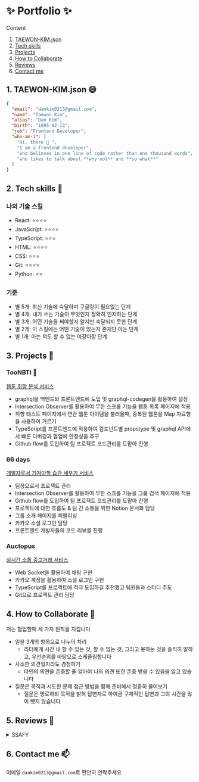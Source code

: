 # ✨ Portfolio ✨

Content

1. [TAEWON-KIM.json](#1-taewon-kimjson-😄)
1. [Tech skills](#2-tech-skills-🌱)
1. [Projects](#3-projects-🔭)
1. [How to Collaborate](#4-how-to-collaborate-👯)
1. [Reviews](#5-reviews-💬)
1. [Contact me](#6-contact-me-📫)

## 1. TAEWON-KIM.json 😄

```json
{
  "email": "dankim0213@gmail.com",
  "name": "Taewon Kim",
  "alias": "Dan Kim",
  "birth": "1995-02-13",
  "job": "Frontend Developer",
  "who-am-i": [
    "Hi, there 👋 ",
    "I am a frontend developer",
    "who belinves in one line of code rather than one thousand words",
    "who likes to talk about **why not** and **so what**"
  ]
}
```

## 2. Tech skills 🌱

### 나의 기술 스킬

- React: ⭐️⭐⭐⭐
- JavaScript: ⭐️⭐⭐⭐
- TypeScript: ️⭐⭐⭐
- HTML: ⭐️⭐⭐⭐
- CSS: ️⭐⭐⭐
- Git: ⭐️⭐⭐⭐
- Python: ⭐⭐

### 기준

- 별 5개: 최신 기술에 숙달하며 구글링이 필요없는 단계
- 별 4개: 내가 쓰는 기술이 무엇인지 정확히 인지하는 단계
- 별 3개: 어떤 기술을 써야할지 알지만 숙달되지 못한 단계
- 별 2개: 이 스킬에는 어떤 기술이 있는지 존재만 아는 단계
- 별 1개: 아는 척도 할 수 없는 아장아장 단계

## 3. Projects 🔭

### TooNBTI 🥉

[웹툰 취향 분석 서비스](https://github.com/DanKim0213/TooNBTI)

- graphql을 백엔드와 프론트엔드에 도입 및 graphql-codegen을 활용하여 설정
- Intersection Observer를 활용하여 무한 스크롤 기능을 웹툰 목록 페이지에 적용
- 취향 테스트 페이지에서 연관 웹툰 아이템을 불러올때, 중복된 웹툰을 Map 자료형을 사용하여 거르기
- TypeScript를 프론트엔드에 적용하여 컴포넌트별 propstype 및 graphql API에서 빠른 디버깅과 협업에 안정성을 추구
- Github flow를 도입하여 팀 프로젝트 코드관리를 도맡아 진행

### 66 days

[개발자로서 가져야할 습관 세우기 서비스](https://github.com/DanKim0213/66days/tree/main)

- 팀장으로서 프로젝트 관리
- Intersection Observer를 활용하여 무한 스크롤 기능을 그룹 검색 페이지에 적용
- Github flow를 도입하여 팀 프로젝트 코드관리를 도맡아 진행
- 프로젝트에 대한 흐름도 & 팀 간 소통을 위한 Notion 문서화 담당
- 그룹 소개 페이지를 퍼블리싱
- 카카오 소셜 로그인 담당
- 프론트엔드 개발자들의 코드 리뷰를 진행

### Auctopus

[실시간 소통 중고거래 서비스](https://github.com/DanKim0213/Auctopus)

- Web Socket을 활용하여 채팅 구현
- 카카오 계정을 활용하여 소셜 로그인 구현
- TypeScript를 프로젝트에 적극 도입하길 추천했고 팀원들과 스터디 주도
- Git으로 프로젝트 관리 담당

## 4. How to Collaborate 👯

저는 협업할때 세 가지 원칙을 지킵니다

- 일을 3개의 항목으로 나누어 처리
  - 리더에게 시간 내 할 수 있는 것, 할 수 없는 것, 그리고 못하는 것을 솔직히 말하고, 우선순위를 바탕으로 스케줄링합니다
- 사소한 의견일지라도 경청하기
  - 타인의 의견을 존중할 줄 알아야 나의 의견 또한 존중 받을 수 있음을 알고 있습니다
- 질문은 목적과 시도한 문제 접근 방법을 함께 준비해서 정중히 물어보기
  - 질문은 명료하되 목적을 밝혀 답변자로 하여금 구체적인 답변과 그의 시간을 많이 뺏지 않습니다

## 5. Reviews 💬

<details>
  <summary>SSAFY</summary>

> "태원님은 웹 프로젝트 경험이 없던 저와 페어를 하면서 모르는 부분을 물어보았을 때 친절히 알려주었습니다. 그리고 결정사항에 대해 깊게 고민하는 경향이 있어 힘들어하는 모습을 보이지만, 그 덕분에 프로젝트를 하면서 많은 대화를 했고, 그 결과 문제가 생기더라도 금방 해결할 수 있었던것 같습니다."
> by [여민지](https://github.com/yeomj051), 1학기 싸피 페어

> "프론트 팀장으로서 팀원들이 도움이 필요할 때 도와주려고 함께 고민한다. 긍정적 마인드로 항상 팀원들을 응원하며, 소수의 팀원들의 의견일지라도 경청하고 팀원들 간의 논쟁을 조율하려고 노력한다."
> by [노현정](https://github.com/isabel-noh), 2학기 특화 프로젝트

> "태원님과의 프로젝트 진행은 항상 즐겁고 도움이 되는 시간이었습니다. 태원님은 저의 프론트엔드 멘토로써, 다양한 방면으로 도움을 주었습니다. 개발을 진행하면서 항상 더 나은 방향을 스스로 모색하고 팀원들을 이끄는 모습에 감명을 받았습니다. 깊은 개발 지식을 동료들에게 효과적으로 설명해줄 수 있는 능력은 팀 프로젝트에서 아주 좋은 능력이라고 생각합니다. 태원님과의 협업을 추천합니다."
> by [정상기](https://github.com/Sang-Gi), 2학기 공통 프로젝트

> "태원님은 지금까지 쌓은 경험을 통해 다른 사람들을 이끌어주시곤 했고, 저 또한 처음 사용해보는 리액트에 대해 많이 도움을 많이 받았습니다. 프로젝트 진행 시 커밋을 작은 기능 단위로 자주 하면서 코드 리뷰를 해주시기도 했습니다. 덕분에 아직 익숙하지 않았던 제 코드가 좀 더 나은 방향으로 갈 수 있었던 것 같습니다. 또 팀장이자 프론트엔드 리더로서 나아가야할 방향성을 잘 잡아주셨고, GraphQL 도입을 먼저 제안하며 학습해오셔서 기틀을 잡아 다른 팀원들에게 전파하여 팀원으로서 또 하나의 경험을 얻을 수 있었습니다. 같이 프로젝트를 진행하면서 저도 다른 사람들에게 많이 나누는 사람이 되어야겠다는 생각이 들었습니다. :slightly_smiling_face:"
> by [윤지영](https://github.com/Yoonjyjy), 1학기 싸피 페어 & 2학기 특화 프로젝트

> "FE Tech Leader로서 프론트를 전반적으로 이끌어줘서 멋진 프로젝트가 나올 수 있었다고 생각합니다. 또한 책임감이 강하고 문제해결능력이 뛰어나며 특히 FE 관련 이슈뿐만 아니라 Git, BE까지 신경써줘서 완성도 있는 프로젝트가 나왔습니다."
> by [이지원](https://github.com/jiwon1027), 2학기 공통 프로젝트

> "자신의 워라밸이 명확하지만 주어진 일은 책임감을 가지고 해내는 팀원입니다. 프론트엔드 개발자로 알고 기술이 다른 팀원들보다 많아 다른 팀원들에게 도움을 주는 든든한 동료입니다. 팀원들과 코드 리뷰에 있어 사용한 이유를 중시하며 더 좋은 코드를 개발하려 합니다. 기술을 선택과 자신의 코드에 자부심을 가지고 있어 의견을 좁히는데 간혹 시간이 걸립니다."
> by [권성은](https://github.com/hellowco), 2학기 특화 & 자율 프로젝트

> "팀장이란 자리가 부담스럽기도 하고 힘든 자리이셨을텐데 끝까지 모든 팀원들을 포기하지 않고 이끌고 나가주셔서 감사했습니다. 저 같은 경우는 타입스크립트를 처음 써보는 입장이었는데, 제 상황을 모두 고려해주시고 꼼꼼하게 코드 리뷰를 해주시며 기술적인 어려움이 있으면 적극적으로 가르쳐주셔서 같은 프론트엔드 개발 팀원으로서 많이 의지가 되고 든든했습니다. 덕분에 많이 배우고 저 스스로도 성장할 수 있는 프로젝트가 되었습니다 :slightly_smiling_face:"
> by [성다연](https://github.com/dysung32), 2학기 자율 프로젝트

> "태원님은 기분에 따라 task를 옮겨다니는 단점이 있지만 긍정적인 성격을 가지셨습니다. 회의 시에 자신의 의견도 표출하면서 다른 사람의 의견도 경청할 줄 알고 팀원들이 프로젝트에 대한 동력을 잃지 않게 독려한다"
> by [김진호](https://github.com/No88888888), 2학기 특화 & 자율 프로젝트

> "꼼꼼하고 체계적입니다(ex. 깃 브랜치 / 시연시나리오?) 그리고 의견을 적극적으로 제시합니다 (ex. 주제 타겟층 명확히 / 프로젝트 시작 전 어떤 기술을 쓸건지?). 가장 인상깊었던 것은 '누군가는 해야할 일이라서 내가 하는 것' 이라고 말씀한 것이었습니다. 프로젝트하면서 기능 구현 관련해서 같이 한거는 없어서 잘은 모르겠지만, 그래도 그외의 것들을 많이 배울 수 있었습니다."
> by [변유정](https://github.com/SPIDEY965), 2학기 공통 프로젝트

</details>

## 6. Contact me 📫

이메일 `dankim0213@gmail.com`로 편안히 연락주세요

<!-- ### Hi there 👋 -->

<!--
**DanKim0213/DanKim0213** is a ✨ _special_ ✨ repository because its `README.md` (this file) appears on your GitHub profile.

Here are some ideas to get you started:

- 🔭 I’m currently working on ...
- 🌱 I’m currently learning ...
- 👯 I’m looking to collaborate on ...
- 🤔 I’m looking for help with ...
- 💬 Ask me about ...
- 📫 How to reach me: ...
- 😄 Pronouns: ...
- ⚡ Fun fact: ...
-->
